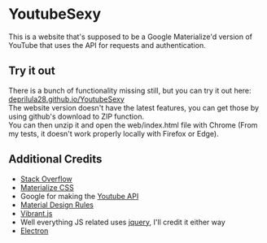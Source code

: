 # YoutubeSexy
This is a website that's supposed to be a Google Materialize'd version of YouTube that uses the API for requests and authentication.

## Try it out
There is a bunch of functionality missing still, but you can try it out here:<br>
[deprilula28.github.io/YoutubeSexy](https://deprilula28.github.io/YoutubeSexy)<br>
The website version doesn't have the latest features, you can get those by using github's download to ZIP function.<br>
You can then unzip it and open the web/index.html file with Chrome (From my tests, it doesn't work properly locally with Firefox or Edge).

## Additional Credits
- [Stack Overflow](https://stackoverflow.com)
- [Materialize CSS](http://materializecss.com)
- Google for making the [Youtube API](https://developers.google.com/youtube/v3/docs/)
- [Material Design Rules](https://material.io/guidelines/)
- [Vibrant.js](http://jariz.github.io/vibrant.js/)
- Well everything JS related uses [jquery](https://jquery.com/), I'll credit it either way
- [Electron](https://electron.atom.io)
